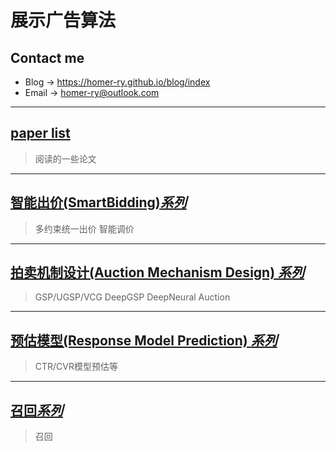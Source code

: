 # **展示广告算法**

## Contact me

* Blog -> <https://homer-ry.github.io/blog/index>
* Email -> <homer-ry@outlook.com>


---

## [**paper list**](https://homer-ry.github.io/blog/papers/index)

> 阅读的一些论文

---




## [**智能出价(SmartBidding)*系列***](https://homer-ry.github.io/blog/algo/index)

> 多约束统一出价
> 智能调价


---

## [**拍卖机制设计(Auction Mechanism Design) *系列***](https://homer-ry.github.io/blog/ualgo/index)

> GSP/UGSP/VCG
> DeepGSP
> DeepNeural Auction

---

## [**预估模型(Response Model Prediction) *系列***](https://homer-ry.github.io/blog/algo/index)

> CTR/CVR模型预估等

---

## [**召回*系列***](https://homer-ry.github.io/blog/algo/index)

> 召回


